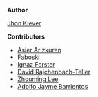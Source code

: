 **Author**

[Jhon Klever](http://www.twitter.com/elfoxero)

**Contributors**

* [Asier Arizkuren](https://www.github.com/aarizkuren)
* Faboski
* [Ignaz Forster](https://www.github.com/laenion)
* [David Rajchenbach-Teller](https://github.com/Yoric)
* [Zhouming Lee](http://www.twitter.com/web3ter)
* [Adolfo Jayme Barrientos](https://www.github.com/fitoschido)